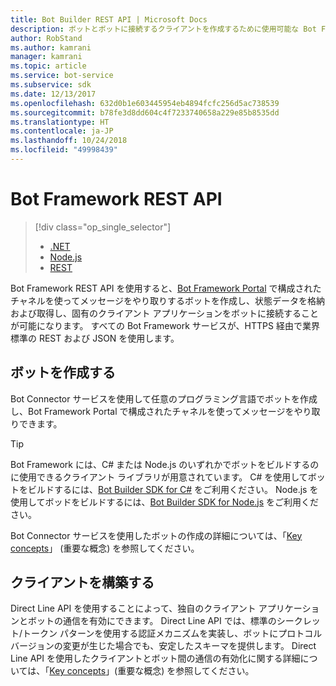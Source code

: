 ```yaml
---
title: Bot Builder REST API | Microsoft Docs
description: ボットとボットに接続するクライアントを作成するために使用可能な Bot Framework REST API の概要について説明します。
author: RobStand
ms.author: kamrani
manager: kamrani
ms.topic: article
ms.service: bot-service
ms.subservice: sdk
ms.date: 12/13/2017
ms.openlocfilehash: 632d0b1e603445954eb4894fcfc256d5ac738539
ms.sourcegitcommit: b78fe3d8dd604c4f7233740658a229e85b8535dd
ms.translationtype: HT
ms.contentlocale: ja-JP
ms.lasthandoff: 10/24/2018
ms.locfileid: "49998439"
---
```

# <a name="bot-framework-rest-apis"></a>Bot Framework REST API
> [!div class="op_single_selector"]
> - [.NET](../dotnet/bot-builder-dotnet-overview.md)
> - [Node.js](../nodejs/bot-builder-nodejs-overview.md)
> - [REST](../rest-api/bot-framework-rest-overview.md)

Bot Framework REST API を使用すると、<a href="https://dev.botframework.com/" target="_blank">Bot Framework Portal</a> で構成されたチャネルを使ってメッセージをやり取りするボットを作成し、状態データを格納および取得し、固有のクライアント アプリケーションをボットに接続することが可能になります。 すべての Bot Framework サービスが、HTTPS 経由で業界標準の REST および JSON を使用します。

## <a name="build-a-bot"></a>ボットを作成する

Bot Connector サービスを使用して任意のプログラミング言語でボットを作成し、Bot Framework Portal で構成されたチャネルを使ってメッセージをやり取りできます。 

> [!TIP]
> Bot Framework には、C# または Node.js のいずれかでボットをビルドするのに使用できるクライアント ライブラリが用意されています。 C# を使用してボットをビルドするには、[Bot Builder SDK for C#](../dotnet/bot-builder-dotnet-overview.md) をご利用ください。 Node.js を使用してボッドをビルドするには、[Bot Builder SDK for Node.js](../nodejs/index.md) をご利用ください。 

Bot Connector サービスを使用したボットの作成の詳細については、「[Key concepts](bot-framework-rest-connector-concepts.md)」 (重要な概念) を参照してください。

## <a name="build-a-client"></a>クライアントを構築する

Direct Line API を使用することによって、独自のクライアント アプリケーションとボットの通信を有効にできます。 Direct Line API では、標準のシークレット/トークン パターンを使用する認証メカニズムを実装し、ボットにプロトコル バージョンの変更が生じた場合でも、安定したスキーマを提供します。 Direct Line API を使用したクライアントとボット間の通信の有効化に関する詳細については、「[Key concepts](bot-framework-rest-direct-line-3-0-concepts.md)」(重要な概念) を参照してください。 